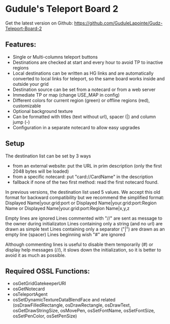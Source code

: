 # Gudule's Teleport Board 2

Get the latest version on Github:
    https://github.com/GuduleLapointe/Gudz-Teleport-Board-2

## Features:

* Single or Multi-columns teleport buttons
* Destinations are checked at start and every hour to avoid TP to inactive regions
* Local destinations can be written as HG links and are automatically converted to local links for teleport, so the same board works inside and outside your grid
* Destination source can be set from a notecard or from a web server
* Immediate TP or map (change USE_MAP in config)
* Different colors for current region (green) or offline regions (red), customizable
* Optional background texture
* Can be formatted with titles (text without url), spacer (|) and column jump (-)
* Configuration in a separate notecard to allow easy upgrades

## Setup

The destination list can be set by 3 ways
 - from an external website: put the URL in prim description
   (only the first 2048 bytes will be loaded)
 - from a specific notecard: put "card://CardName" in the description
 - fallback if none of the two first method: read the first notecard found.

In previous versions, the destination list used 5 values. We accept this old
format for backward compatibility but we recommend the simplified format:
       Displayed Name|your.grid:port
or   Displayed Name|your.grid:port:Region Name
or   Displayed Name|your.grid:port:Region Name|x,y,z

Empty lines are ignored
Lines commented with "//" are sent as message to the owner during initializaton
Lines containing only a string (and no url) are drawn as simple text
Lines containing only a separator ("|") are drawn as an empty line (spacer)
Lines beginning wish "#" are ignored

Although commenting lines is useful to disable them temporarily (#) or display
help messages (//), it slows down the initialization, so it is better to avoid
it as much as possible.

## Required OSSL Functions:

* osGetGridGatekeeperURI
* osGetNotecard
* osTeleportAgent
* osSetDynamicTextureDataBlendFace and related
   (osDrawFilledRectangle, osDrawRectangle, osDrawText,
   osGetDrawStringSize, osMovePen, osSetFontName, osSetFontSize,
   osSetPenColor, osSetPenSize)

